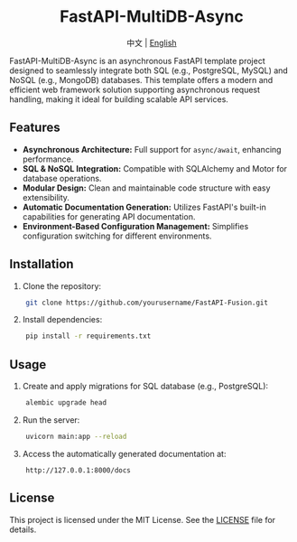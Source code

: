 <div align="center">
	<h1>FastAPI-MultiDB-Async</h1>
  <span>中文 | <a href="./README.md">English</a></span>
</div>

FastAPI-MultiDB-Async is an asynchronous FastAPI template project designed to seamlessly integrate both SQL (e.g., PostgreSQL, MySQL) and NoSQL (e.g., MongoDB) databases. This template offers a modern and efficient web framework solution supporting asynchronous request handling, making it ideal for building scalable API services.

## Features
- **Asynchronous Architecture:** Full support for `async/await`, enhancing performance.
- **SQL & NoSQL Integration:** Compatible with SQLAlchemy and Motor for database operations.
- **Modular Design:** Clean and maintainable code structure with easy extensibility.
- **Automatic Documentation Generation:** Utilizes FastAPI's built-in capabilities for generating API documentation.
- **Environment-Based Configuration Management:** Simplifies configuration switching for different environments.

## Installation
1. Clone the repository:
```bash
    git clone https://github.com/yourusername/FastAPI-Fusion.git
```
2. Install dependencies:
```bash
    pip install -r requirements.txt
```

## Usage
1. Create and apply migrations for SQL database (e.g., PostgreSQL):
```bash
    alembic upgrade head
```
2. Run the server:
```bash
    uvicorn main:app --reload
```
3. Access the automatically generated documentation at:
```
    http://127.0.0.1:8000/docs
```

## License
This project is licensed under the MIT License. See the [LICENSE](LICENSE) file for details.
